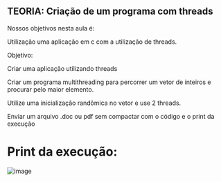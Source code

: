 ## TEORIA: Criação de um programa com threads

Nossos objetivos nesta aula é:

Utilização uma aplicação em c com a utilização de threads.

Objetivo: 

Criar uma aplicação utilizando threads

Criar um programa multithreading para percorrer um vetor de inteiros e procurar pelo maior elemento. 

Utilize uma inicialização randômica no vetor e use 2 threads.

Enviar um arquivo .doc ou pdf sem compactar com o código e o print da execução

# Print da execução:

![image](https://github.com/user-attachments/assets/3cc2ed79-dfbd-4c3d-abb9-34a3cca2bf1a)
